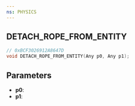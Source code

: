 ```yaml
---
ns: PHYSICS
---
```

## DETACH_ROPE_FROM_ENTITY

```c
// 0xBCF3026912A8647D
void DETACH_ROPE_FROM_ENTITY(Any p0, Any p1);
```

## Parameters
* **p0**:
* **p1**:
